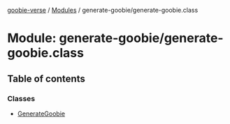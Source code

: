 [goobie-verse](../README.md) / [Modules](../modules.md) / generate-goobie/generate-goobie.class

# Module: generate-goobie/generate-goobie.class

## Table of contents

### Classes

- [GenerateGoobie](../classes/generate_goobie_generate_goobie_class.GenerateGoobie.md)
